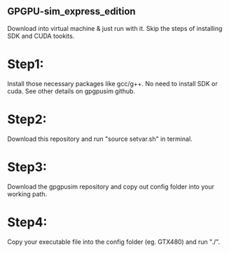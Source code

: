 ## GPGPU-sim_express_edition
Download into virtual machine &amp; just run with it. Skip the steps of installing SDK and CUDA tookits.

# Step1: 
Install those necessary packages like gcc/g++. No need to install SDK or cuda. See other details on gpgpusim github.

# Step2: 
Download this repository and run "source setvar.sh" in terminal.

# Step3: 
Download the gpgpusim repository and copy out config folder into your working path.

# Step4: 
Copy your executable file into the config folder (eg. GTX480) and run "./<your ex file name>".
